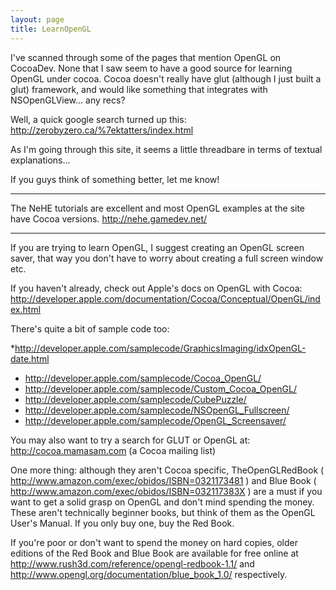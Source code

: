 ```yaml
---
layout: page
title: LearnOpenGL
---
```




I've scanned through some of the pages that mention OpenGL on CocoaDev.  None that I saw seem to have a good source for learning OpenGL under cocoa.  Cocoa doesn't really have glut (although I just built a glut) framework, and would like something that integrates with NSOpenGLView...  any recs?

Well, a quick google search turned up this: http://zerobyzero.ca/%7ektatters/index.html

As I'm going through this site, it seems a little threadbare in terms of textual explanations...

If you guys think of something better, let me know!

----

The NeHE tutorials are excellent and most OpenGL examples at the site have Cocoa versions.
http://nehe.gamedev.net/

----

If you are trying to learn OpenGL, I suggest creating an OpenGL screen saver, that way you don't have to worry about creating a full screen window etc.

If you haven't already, check out Apple's docs on OpenGL with Cocoa: http://developer.apple.com/documentation/Cocoa/Conceptual/OpenGL/index.html

There's quite a bit of sample code too:


*http://developer.apple.com/samplecode/GraphicsImaging/idxOpenGL-date.html
* http://developer.apple.com/samplecode/Cocoa_OpenGL/
* http://developer.apple.com/samplecode/Custom_Cocoa_OpenGL/
* http://developer.apple.com/samplecode/CubePuzzle/
* http://developer.apple.com/samplecode/NSOpenGL_Fullscreen/
* http://developer.apple.com/samplecode/OpenGL_Screensaver/


You may also want to try a search for GLUT or OpenGL at: http://cocoa.mamasam.com (a Cocoa mailing list)

One more thing: although they aren't Cocoa specific, TheOpenGLRedBook ( http://www.amazon.com/exec/obidos/ISBN=0321173481 ) and Blue Book ( http://www.amazon.com/exec/obidos/ISBN=032117383X ) are a must if you want to get a solid grasp on OpenGL and don't mind spending the money. These aren't technically beginner books, but think of them as the OpenGL User's Manual. If you only buy one, buy the Red Book.

If you're poor or don't want to spend the money on hard copies, older editions of the Red Book and Blue Book are available for free online at http://www.rush3d.com/reference/opengl-redbook-1.1/ and http://www.opengl.org/documentation/blue_book_1.0/ respectively.

